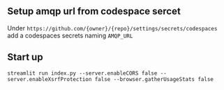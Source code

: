 ## Setup amqp url from codespace sercet

Under `https://github.com/{owner}/{repo}/settings/secrets/codespaces` add a codespaces secrets naming `AMQP_URL`

## Start up

```
streamlit run index.py --server.enableCORS false --server.enableXsrfProtection false --browser.gatherUsageStats false
```